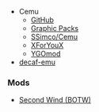- Cemu
  - [GitHub](https://github.com/cemu-project/Cemu)
  - [Graphic Packs](https://github.com/cemu-project/cemu_graphic_packs)
  - [SSimco/Cemu](https://github.com/SSimco/Cemu)
  - [XForYouX](https://github.com/XForYouX/Cemu-Android)
  - [YGOmod](https://github.com/YGOmod/Cemu)
- [decaf-emu]([url](https://github.com/decaf-emu/decaf-emu))

### Mods
  - [Second Wind (BOTW)](https://github.com/CEObrainz/Second-Wind)
